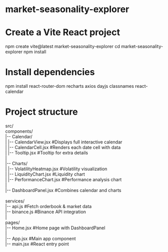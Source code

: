 # market-seasonality-explorer

# Create a Vite React project

npm create vite@latest market-seasonality-explorer
cd market-seasonality-explorer
npm install

# Install dependencies

npm install react-router-dom recharts axios dayjs classnames react-calendar

# Project structure

src/<br>
components/<br>
|-- Calendar/<br>
| |-- CalendarView.jsx #Displays full interactive calendar<br>
| |-- CalendarCell.jsx #Renders each date cell with data<br>
| |-- Tooltip.jsx #Tooltip for extra details<br>
|<br>
|-- Charts/<br>
| |-- VolatilityHeatmap.jsx #Volatility visualization<br>
| |-- LiquidityChart.jsx #Liquidity chart<br>
| |-- PerformanceChart.jsx #Performance analysis chart<br>
|<br>
|-- DashboardPanel.jsx #Combines calendar and charts<br>
<br>
services/<br>
|-- api.js #Fetch orderbook & market data<br>
|-- binance.js #Binance API integration<br>
|<br>
pages/<br>
|-- Home.jsx #Home page with DashboardPanel<br>
|<br>
|-- App.jsx #Main app component<br>
|-- main.jsx #React entry point<br>
